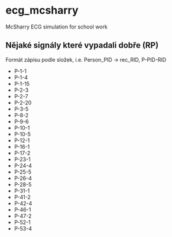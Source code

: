 # ecg_mcsharry
McSharry ECG simulation for school work

## Nějaké signály které vypadali dobře (RP)

Formát zápisu podle složek, i.e. Person_PID -> rec_RID, P-PID-RID

- P-1-1
- P-1-4
- P-1-15
- P-2-3
- P-2-7
- P-2-20
- P-3-5
- P-8-2
- P-9-6
- P-10-1
- P-10-5
- P-12-1
- P-16-1
- P-17-2
- P-23-1
- P-24-4
- P-25-5
- P-26-4
- P-28-5
- P-31-1
- P-41-2
- P-42-4
- P-46-1
- P-47-2
- P-52-1
- P-53-4